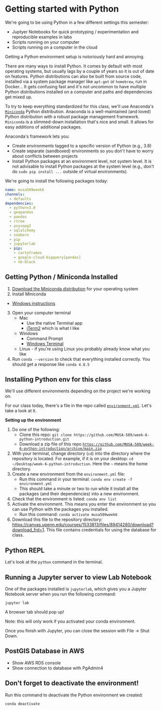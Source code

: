 # Getting started with Python

We're going to be using Python in a few different settings this semester:
* Juptyer Notebooks for quick prototyping / experimentation and reproducible examples in labs
* Scripts running on your computer
* Scripts running on a computer in the cloud

Getting a Python environment setup is notoriously hard and annoying.

There are many ways to install Python. It comes by default with most operating systems, but usually lags by a couple of years so it is out of date on features. Python distributions can also be built from source code, installed via a system package manager like `apt-get` or `homebrew`, run in Docker... It gets confusing fast and it's not uncommon to have multiple Python distributions installed on a computer and paths and dependencies get mixed up.

To try to keep everything standardized for this class, we'll use Anaconda's [`Miniconda`](https://docs.conda.io/en/latest/miniconda.html) Python distribution. Anaconda is a well-maintained (and loved) Python distribution with a robust package management framework. `Miniconda` is a slimmed-down installation that's nice and small. It allows for easy additions of additional packages.

Anaconda's framework lets you:
* Create environments tagged to a specific version of Python (e.g., 3.8)
* Create separate (sandboxed) environments so you don't have to worry about conflicts between projects
* Install Python packages at an environment level, not system level. It is not advisable to install Python packages at the system level (e.g., don't do `sudo pip install ...` outside of virtual environments).

We're going to install the following packages today:

```yaml
name: musa509week6
channels:
  - defaults
dependencies:
  - python=3.8
  - geopandas
  - pandas
  - rtree
  - psycopg2
  - sqlalchemy
  - seaborn
  - pip
  - jupyterlab
  - pip:
    - cartoframes
    - google-cloud-bigquery[pandas]
    - nb-black
```

## Getting Python / Miniconda Installed 

1. [Download the Miniconda distribution](https://docs.conda.io/en/latest/miniconda.html) for your operating system
2. Install Miniconda
  - [Windows instructions](https://conda.io/projects/conda/en/latest/user-guide/install/windows.html#installing-on-windows)
3. Open your computer terminal
    * Mac
      - Use the native Terminal app
      - [iTerm2](https://www.iterm2.com/) which is what I like
    * Windows
      - Command Prompt
      - [Windows Terminal](https://www.microsoft.com/en-us/p/windows-terminal/9n0dx20hk701?activetab=pivot:overviewtab)
    * Linux - if you're using Linux you probably already know what you like
4. Run `conda --version` to check that everything installed correctly. You should get a response like `conda 4.8.5`

## Installing Python env for this class

We'll use different environments depending on the project we're working on.

For our class today, there's a file in the repo called [`environment.yml`](https://github.com/MUSA-509/week-6-python-introduction/blob/main/environment.yml). Let's take a look at it.

**Setting up the environment**

1. Do one of the following:
    * Clone this repo: `git clone https://github.com/MUSA-509/week-6-python-introduction.git`
    * Download a zip file of this repo [`https://github.com/MUSA-509/week-6-python-introduction/archive/main.zip`](https://github.com/MUSA-509/week-6-python-introduction/archive/main.zip)
2. With your terminal, change directory (`cd`) into the directory where the repository is located. For example, if it is on your desktop: `cd ~/Desktop/week-6-python-introduction`. Here the `~` means the home directory.
3. Create a new environment from the `environment.yml` file:
    * Run this command in your terminal: `conda env create -f environment.yml`
    * This should take a minute or two to run while it install all the packages (and their dependencies) into a new environment.
4. Check that the environment is listed: `conda env list`
5. Activate the environment. This means you enter the environment so you can use Python with the packages you installed.
    * Run this command: `conda activate musa509week6`
6. Download this file to the repository directory: <https://canvas.upenn.edu/courses/1533813/files/89414280/download?download_frd=1>. This file contains credentials for using the database for class.

## Python REPL

Let's look at the `python` command in the terminal.

## Running a Jupyter server to view Lab Notebook

One of the packages installed is `jupyterlab`, which gives you a Jupyter Notebook server when you run the following command:

```
jupyter lab
```

A browser tab should pop up!

Note: this will only work if you activated your conda environment.


Once you finish with Jupyter, you can close the session with File -> Shut Down.


## PostGIS Database in AWS

* Show AWS RDS console
* Show connection to database with PgAdmin4


## Don't forget to deactivate the environment!

Run this command to deactivate the Python environment we created:

```
conda deactivate
```
